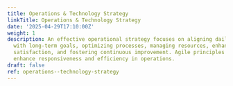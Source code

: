 ```yaml
---
title: Operations & Technology Strategy
linkTitle: Operations & Technology Strategy
date: '2025-04-29T17:10:00Z'
weight: 1
description: An effective operational strategy focuses on aligning daily operations
  with long-term goals, optimizing processes, managing resources, enhancing customer
  satisfaction, and fostering continuous improvement. Agile principles can further
  enhance responsiveness and efficiency in operations.
draft: false
ref: operations--technology-strategy
---
```



